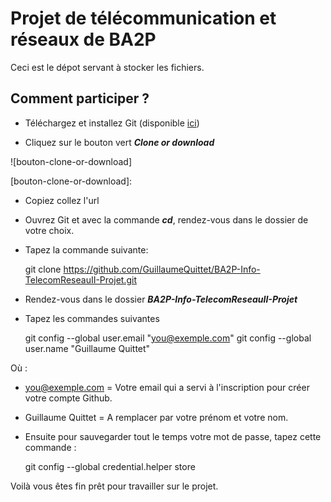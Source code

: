# Projet de télécommunication et réseaux de BA2P

Ceci est le dépot servant à stocker les fichiers.

## Comment participer ?

- Téléchargez et installez Git (disponible [ici](https://git-scm.com/))

- Cliquez sur le bouton vert ***Clone or download***

![bouton-clone-or-download]

[bouton-clone-or-download]: 

- Copiez collez l'url

- Ouvrez Git et avec la commande ***cd***, rendez-vous dans le dossier de votre choix.

- Tapez la commande suivante:

    git clone https://github.com/GuillaumeQuittet/BA2P-Info-TelecomReseauII-Projet.git

- Rendez-vous dans le dossier ***BA2P-Info-TelecomReseauII-Projet***

- Tapez les commandes suivantes

    git config --global user.email "you@exemple.com"
    git config --global user.name "Guillaume Quittet"

Où :

- you@exemple.com = Votre email qui a servi à l'inscription pour créer votre compte Github.
- Guillaume Quittet = A remplacer par votre prénom et votre nom.

- Ensuite pour sauvegarder tout le temps votre mot de passe, tapez cette commande :

    git config --global credential.helper store

Voilà vous êtes fin prêt pour travailler sur le projet.

